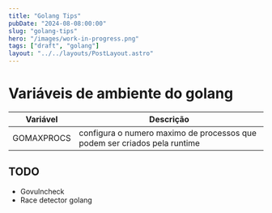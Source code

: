 ```yaml
---
title: "Golang Tips"
pubDate: "2024-08-08:00:00"
slug: "golang-tips"
hero: "/images/work-in-progress.png"
tags: ["draft", "golang"]
layout: "../../layouts/PostLayout.astro"
---
```


# Variáveis de ambiente do golang

| Variável   | Descrição                                                                 |
| ---------- | ------------------------------------------------------------------------- |
| GOMAXPROCS | configura o numero maximo de processos que podem ser criados pela runtime |

## TODO

- Govulncheck
- Race detector golang
